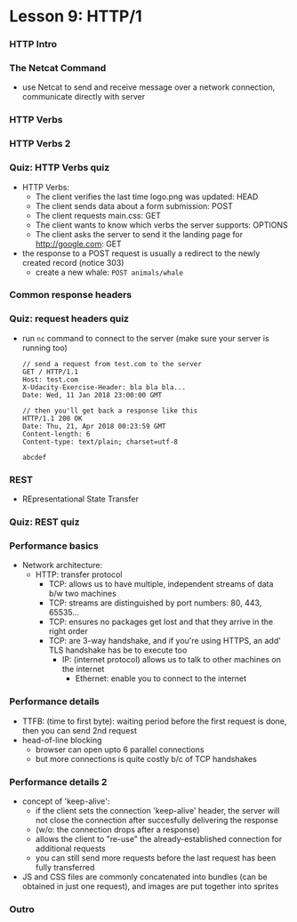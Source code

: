 # Lesson 9: HTTP/1

### HTTP Intro
### The Netcat Command
* use Netcat to send and receive message over a network connection, communicate directly with server

### HTTP Verbs
### HTTP Verbs 2
### Quiz: HTTP Verbs quiz
* HTTP Verbs:
  * The client verifies the last time logo.png was updated: HEAD
  * The client sends data about a form submission: POST
  * The client requests main.css: GET
  * The client wants to know which verbs the server supports: OPTIONS
  * The client asks the server to send it the landing page for http://google.com: GET
* the response to a POST request is usually a redirect to the newly created record (notice 303)
  * create a new whale: `POST animals/whale`

### Common response headers
### Quiz: request headers quiz
* run `nc` command to connect to the server (make sure your server is running too)
  ```
  // send a request from test.com to the server
  GET / HTTP/1.1
  Host: test.com
  X-Udacity-Exercise-Header: bla bla bla...
  Date: Wed, 11 Jan 2018 23:00:00 GMT

  // then you'll get back a response like this
  HTTP/1.1 200 OK
  Date: Thu, 21, Apr 2018 00:23:59 GMT
  Content-length: 6
  Content-type: text/plain; charset=utf-8

  abcdef
  ```
### REST
* REpresentational State Transfer

### Quiz: REST quiz
### Performance basics
* Network architecture:
  * HTTP: transfer protocol
    * TCP: allows us to have multiple, independent streams of data b/w two machines
    * TCP: streams are distinguished by port numbers: 80, 443, 65535...
    * TCP: ensures no packages get lost and that they arrive in the right order
    * TCP: are 3-way handshake, and if you're using HTTPS, an add' TLS handshake has be to execute too
      * IP: (internet protocol) allows us to talk to other machines on the internet
        * Ethernet: enable you to connect to the internet

### Performance details
* TTFB: (time to first byte): waiting period before the first request is done, then you can send 2nd request
* head-of-line blocking
  * browser can open upto 6 parallel connections
  * but more connections is quite costly b/c of TCP handshakes

### Performance details 2
* concept of 'keep-alive':
  * if the client sets the connection 'keep-alive' header, the server will not close the connection after succesfully delivering the response
  * (w/o: the connection drops after a response)
  * allows the client to "re-use" the already-established connection for additional requests
  * you can still send more requests before the last request has been fully transferred
* JS and CSS files are commonly concatenated into bundles (can be obtained in just one request), and images are put together into sprites

### Outro
